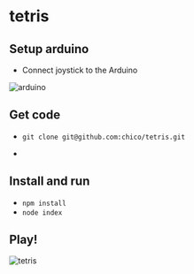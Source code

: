 # tetris

## Setup arduino

* Connect joystick to the Arduino

![arduino](https://brainy-bits.com/wp-content/uploads/2014/12/schematic-joystick1.png)

## Get code

* ```git clone git@github.com:chico/tetris.git```
* ```cd tetris

## Install and run

* ```npm install```
* ```node index```

## Play!

![tetris](https://raw.github.com/mafintosh/tetris/master/tetris.png)

